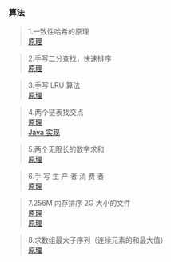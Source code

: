 ### 算法

> 1.一致性哈希的原理<br/>
[原理](https://www.cnblogs.com/lpfuture/p/5796398.html)<br/>

> 2.手写二分查找，快速排序<br/>
[原理](https://www.jianshu.com/p/a81b5cc782ef)<br/>
 
> 3.手写 LRU 算法<br/>
[原理](https://blog.csdn.net/wangxilong1991/article/details/70172302/)<br/>

> 4.两个链表找交点<br/>
[原理](https://blog.csdn.net/jiary5201314/article/details/50990349)<br/>
[Java 实现](https://www.jianshu.com/p/634c147fe2a9)<br/>

> 5.两个无限长的数字求和<br/>
[原理](https://blog.csdn.net/yayun0516/article/details/50535879)<br/>

> 6.手 写 生 产 者 消 费 者 <br/>
[原理](https://blog.csdn.net/qq_27603235/article/details/73744768)<br/>

> 7.256M 内存排序 2G 大小的文件<br/>
[原理](http://blog.sina.com.cn/s/blog_8e9c63c70101f5pl.html) <br/>
[原理](https://blog.csdn.net/qq_29048719/article/details/81133643)<br/>

> 8.求数组最大子序列（连续元素的和最大值） <br/>
[原理](https://blog.csdn.net/jiaohanhan/article/details/71809357)<br/>
